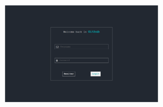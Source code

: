 ![login-page-screenshot](https://github.com/Vishal8236/100-days-of-code-vishal8236/blob/master/Day2/loginPageScreenshot.png)
